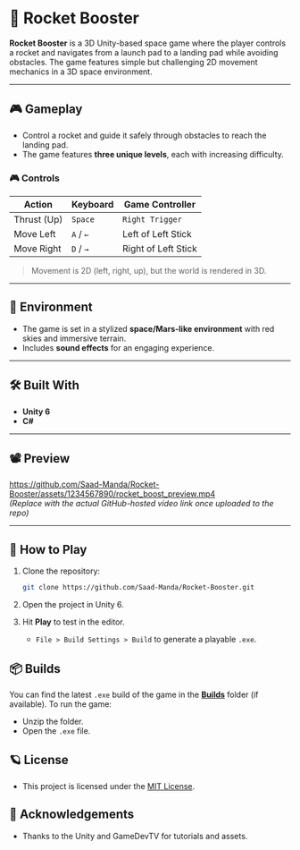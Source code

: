 # 🚀 Rocket Booster

**Rocket Booster** is a 3D Unity-based space game where the player controls a rocket and navigates from a launch pad to a landing pad while avoiding obstacles. The game features simple but challenging 2D movement mechanics in a 3D space environment.

---

## 🎮 Gameplay

- Control a rocket and guide it safely through obstacles to reach the landing pad.
- The game features **three unique levels**, each with increasing difficulty.

### 🎮 Controls

| Action       | Keyboard         | Game Controller       |
|--------------|------------------|------------------------|
| Thrust (Up)  | `Space`          | `Right Trigger`       |
| Move Left    | `A` / `←`        | Left of Left Stick    |
| Move Right   | `D` / `→`        | Right of Left Stick   |

> Movement is 2D (left, right, up), but the world is rendered in 3D.

---

## 🌌 Environment

- The game is set in a stylized **space/Mars-like environment** with red skies and immersive terrain.
- Includes **sound effects** for an engaging experience.

---

## 🛠️ Built With

- **Unity 6**
- **C#**

---

## 📽️ Preview

https://github.com/Saad-Manda/Rocket-Booster/assets/1234567890/rocket_boost_preview.mp4  
*(Replace with the actual GitHub-hosted video link once uploaded to the repo)*

---

## 🚀 How to Play

1. Clone the repository:
   ```bash
   git clone https://github.com/Saad-Manda/Rocket-Booster.git

2. Open the project in Unity 6.

3. Hit **Play** to test in the editor.
   - `File > Build Settings > Build` to generate a playable `.exe`.

## 📦 Builds
You can find the latest `.exe` build of the game in the [**Builds**](./Builds) folder (if available).
To run the game:

- Unzip the folder.
- Open the `.exe` file.

## 🪐 License
- This project is licensed under the [MIT License](LICENSE).

## 🙌 Acknowledgements
- Thanks to the Unity and GameDevTV for tutorials and assets.

